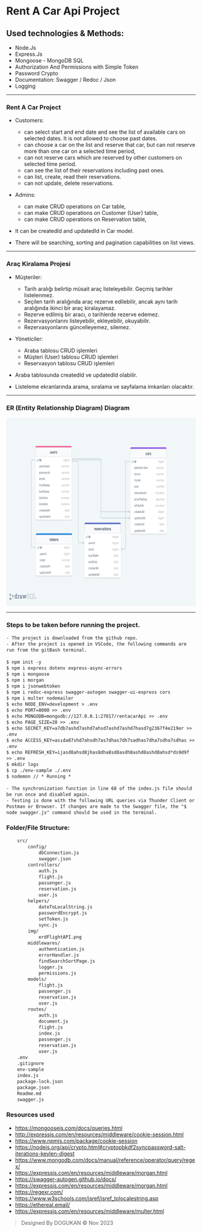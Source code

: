 # Rent A Car Api Project

## Used technologies & Methods:
* Node.Js
* Express.Js
* Mongoose - MongoDB SQL
* Authorization And Permissions with Simple Token
* Password Crypto
* Documentation: Swagger / Redoc / Json
* Logging
-----


### Rent A Car Project 

- Customers:
  - can select start and end date and see the list of available cars on selected dates. It is not allowed to choose past dates.
  - can choose a car on the list and reserve that car, but can not reserve more than one car on a selected time period,
  - can not reserve cars which are reserved by other customers on selected time period.
  - can see the list of their reservations including past ones.
  - can list, create, read their reservations.
  - can not update, delete reservations.

- Admins:
  - can make CRUD operations on Car table,
  - can make CRUD operations on Customer (User) table,
  - can make CRUD operations on Reservation table,

- It can be createdId and updatedId in Car model.
- There will be searching, sorting and pagination capabilities on list views.

---

###  Araç Kiralama Projesi

* Müşteriler:
  * Tarih aralığı belirtip müsait araç listeleyebilir. Geçmiş tarihler listelenmez.
  * Seçilen tarih aralığında araç rezerve edilebilir, ancak aynı tarih aralığında ikinci bir araç kiralayamaz.
  * Rezerve edilmiş bir aracı, o tarihlerde rezerve edemez.
  * Rezervasyonlarını listeyebilir, ekleyebilir, okuyabilir.
  * Rezervasyonlarını güncelleyemez, silemez.
* Yöneticiler:
  * Araba tablosu CRUD işlemleri
  * Müşteri (User) tablosu CRUD işlemleri
  * Reservasyon tablosu CRUD işlemleri

* Araba tablosunda createdId ve updatedId olabilir.
* Listeleme ekranlarında arama, sıralama ve sayfalama imkanları olacaktır.

---

### ER (Entity Relationship Diagram) Diagram
<img src="./src/img/erdRentACarAPI.png" width="650" height="500" alt="ERD"></img> 

---

### Steps to be taken before running the project.

```
- The project is downloaded from the github repo.
- After the project is opened in VSCode, the following commands are run from the gitBash terminal.

$ npm init -y
$ npm i express dotenv express-async-errors
$ npm i mongoose
$ npm i morgan
$ npm i jsonwebtoken
$ npm i redoc-express swagger-autogen swagger-ui-express cors
$ npm i multer nodemailer
$ echo NODE_ENV=development > .env
$ echo PORT=8000 >> .env
$ echo MONGODB=mongodb://127.0.0.1:27017/rentacarApi >> .env
$ echo PAGE_SIZE=20 >> .env
$ echo SECRET_KEY=a7db7ashd7ashd7ahsd7ashd7ashd7hasd7g2367f4e219er >> .env
$ echo ACCESS_KEY=asıda87shd7ahsdh7as7dhas7dh7sadhas7dha7sdha7sdhas >> .env
$ echo REFRESH_KEY=ijasd8ahsd8jhas8dha8sd8asdh8ashd8ashd8ahsd*ds9d9f >> .env
$ mkdir logs
$ cp ./env-sample ./.env
$ nodemon // * Running *

- The synchronization function in line 68 of the index.js file should be run once and disabled again.
- Testing is done with the following URL queries via Thunder Client or Postman or Browser. If changes are made to the Swagger file, the "$ node swagger.js" command should be used in the terminal.
```

### Folder/File Structure:

```
    src/
        config/
            dbConnection.js
            swagger.json
        controllers/
            auth.js
            flight.js
            passenger.js
            reservation.js
            user.js
        helpers/
            dateToLocalString.js
            passwordEncrypt.js
            setToken.js
            sync.js
        img/
            erdFlightAPI.png
        middlewares/
            authentication.js
            errorHandler.js
            findSearchSortPage.js
            logger.js
            permissions.js
        models/
            flight.js
            passenger.js
            reservation.js
            user.js
        routes/
            auth.js
            document.js
            flight.js
            index.js
            passenger.js
            reservation.js
            user.js
    .env
    .gitignore
    env-sample
    index.js
    package-lock.json
    package.json    
    Readme.md
    swagger.js
```
### Resources used
* https://mongoosejs.com/docs/queries.html
* http://expressjs.com/en/resources/middleware/cookie-session.html
* https://www.npmjs.com/package/cookie-session
* https://nodejs.org/api/crypto.html#cryptopbkdf2syncpassword-salt-iterations-keylen-digest
* https://www.mongodb.com/docs/manual/reference/operator/query/regex/
* https://expressjs.com/en/resources/middleware/morgan.html
* https://swagger-autogen.github.io/docs/
* https://expressjs.com/en/resources/middleware/morgan.html
* https://regexr.com/
* https://www.w3schools.com/jsref/jsref_tolocalestring.asp
* https://ethereal.email/
* https://expressjs.com/en/resources/middleware/multer.html


> Designed By DOGUKAN © Nov 2023